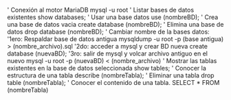 ' Conexión al motor MariaDB
mysql -u root
' Listar bases de datos existentes
show databases;
' Usar una base datos
use (nombreBD);
' Crea una base de datos vacia
create database (nombreBD);
' Elimina una base de datos
drop database (nombreBD);
' Cambiar nombre de la bases datos:
'1ero: Respaldar base de datos antigua
mysqldump -u root -p (base antigua) > (nombre_archivo).sql
'2do: acceder a mysql y crear BD nueva
create database (nuevaBD);
'3ro: salir de mysql y volcar archivo antiguo en el nuevo
mysql -u root -p (nuevaBD) < (nombre_archivo)
' Mostrar las tablas existentes en la base de datos seleccionada
show tables;
' Conocer la estructura de una tabla
describe (nombreTabla);
' Eliminar una tabla
drop table (nombreTabla);
' Conocer el contenido de una tabla.
SELECT * FROM (nombreTabla)